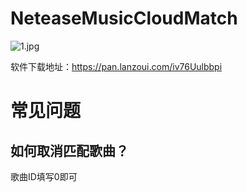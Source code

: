 # NeteaseMusicCloudMatch

![1.jpg](https://dd-static.jd.com/ddimg/jfs/t1/201024/5/8896/98978/615289a7E82e53f3b/5d9eafbf6c5150ec.jpg)

软件下载地址：<a href="https://pan.lanzoui.com/iv76Uulbbpi" target="_blank">https://pan.lanzoui.com/iv76Uulbbpi</a>

# 常见问题

## 如何取消匹配歌曲？
歌曲ID填写0即可
